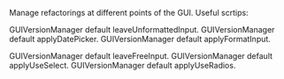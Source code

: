 Manage refactorings at different points of the GUI.
Useful scrtips:

GUIVersionManager default leaveUnformattedInput.
GUIVersionManager default applyDatePicker.
GUIVersionManager default applyFormatInput.

GUIVersionManager default leaveFreeInput.
GUIVersionManager default applyUseSelect.
GUIVersionManager default applyUseRadios.